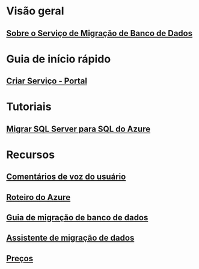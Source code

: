 # Visão geral
## [Sobre o Serviço de Migração de Banco de Dados](dms-overview.md)

# Guia de início rápido
## [Criar Serviço - Portal](quickstart-create-data-migration-service-portal.md)

# Tutoriais
## [Migrar SQL Server para SQL do Azure](tutorial-sql-server-to-azure-sql.md)

# Recursos
## [Comentários de voz do usuário](https://feedback.azure.com/forums/906100-azure-database-migration-service)
## [Roteiro do Azure](https://azure.microsoft.com/en-us/roadmap/)
## [Guia de migração de banco de dados](https://aka.ms/datamigration)
## [Assistente de migração de dados](https://aka.ms/dma)
## [Preços](https://azure.microsoft.com/pricing/details/dms/)